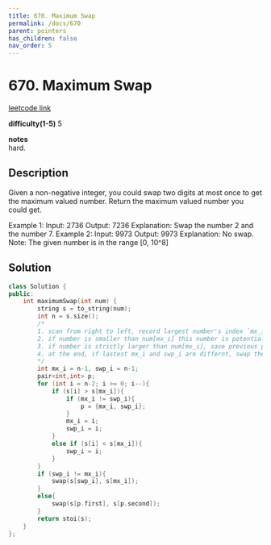 ```yaml
---
title: 670. Maximum Swap
permalink: /docs/670
parent: pointers
has_children: false
nav_order: 5
---
```

# 670. Maximum Swap

[leetcode link](https://leetcode.com/problems/maximum-swap/)

**difficulty(1-5)**
5

**notes**   
hard.

## Description

Given a non-negative integer, you could swap two digits at most once to get the maximum valued number. Return the maximum valued number you could get.

Example 1:
Input: 2736
Output: 7236
Explanation: Swap the number 2 and the number 7.
Example 2:
Input: 9973
Output: 9973
Explanation: No swap.
Note:
The given number is in the range [0, 10^8]

## Solution

```c++
class Solution {
public:
    int maximumSwap(int num) {
        string s = to_string(num);
        int n = s.size();
        /*
        1. scan from right to left, record largest number's index `mx_i`
        2. if number is smaller than num[mx_i] this number is potential good number to be swapped, save its index `swp_i`
        3. if number is strictly larger than num[mx_i], save previous pair to `p` (note that this pair mx_i and swp_i must be different), and update mx_i to current index
        4. at the end, if lastest mx_i and swp_i are differnt, swap them. Otherwise swap the saved pair in `p`
        */
        int mx_i = n-1, swp_i = n-1;
        pair<int,int> p;
        for (int i = n-2; i >= 0; i--){
            if (s[i] > s[mx_i]){
                if (mx_i != swp_i){
                    p = {mx_i, swp_i};
                }
                mx_i = i;
                swp_i = i;
            }
            else if (s[i] < s[mx_i]){
                swp_i = i;
            }
        }
        if (swp_i != mx_i){
            swap(s[swp_i], s[mx_i]);
        }
        else{
            swap(s[p.first], s[p.second]);
        }
        return stoi(s);
    }
};
```

<!-- 
Default label
{: .label }

Blue label
{: .label .label-blue }

Stable
{: .label .label-green }

New release
{: .label .label-purple }

Coming soon
{: .label .label-yellow }

Deprecated
{: .label .label-red } -->
